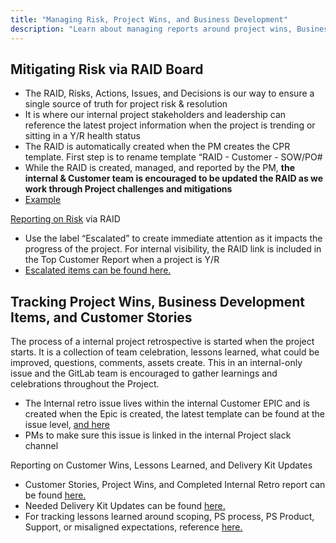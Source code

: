 ```yaml
---
title: "Managing Risk, Project Wins, and Business Development"
description: "Learn about managing reports around project wins, Business Development Items, and Customer Stories."
---
```


## Mitigating Risk via RAID Board

* The RAID, Risks, Actions, Issues, and Decisions is our way to ensure a single source of truth for project risk & resolution
* It is where our internal project stakeholders and leadership can reference the latest project information when the project is trending or sitting in a Y/R health status
* The RAID is automatically created when the PM creates the CPR template. First step is to rename template “RAID - Customer - SOW/PO#
* While the RAID is created, managed, and reported by the PM, **the internal & Customer team is encouraged to be updated the RAID as we work through Project challenges and mitigations**
* [Example](https://gitlab.com/gitlab-com/customer-success/professional-services-group/professional-services-delivery/gitlab-professional-services/southwest/sow-2206/-/issues/8 "SWA RAID Log")

[Reporting on Risk](https://gitlab.com/groups/gitlab-com/customer-success/professional-services-group/-/issues/?sort=updated_desc&state=opened&label_name%5B%5D=Escalated&first_page_size=20) via RAID

* Use the label “Escalated” to create immediate attention as it impacts the progress of the project. For internal visibility, the RAID link is included in the Top Customer Report when a project is Y/R
* [Escalated items can be found here.](https://gitlab.com/groups/gitlab-com/customer-success/professional-services-group/-/issues/?sort=updated_desc&state=opened&label_name%5B%5D=Escalated&first_page_size=20)

## Tracking Project Wins, Business Development Items, and Customer Stories

The process of a internal project retrospective is started when the project starts. It is a collection of team celebration, lessons learned, what could be improved, questions, comments, assets create. This in an internal-only issue and the GitLab team is encouraged to gather learnings and celebrations throughout the Project.

* The Internal retro issue lives within the internal Customer EPIC and is created when the Epic is created, the latest template can be found at the issue level, [and here](https://gitlab.com/gitlab-com/customer-success/professional-services-group/ww-consulting/ps-plan/-/blob/master/.gitlab/issue_templates/project_retrospective.md?ref_type=heads)
* PMs to make sure this issue is linked in the internal Project slack channel

Reporting on Customer Wins, Lessons Learned, and Delivery Kit Updates

* Customer Stories, Project Wins, and Completed Internal Retro report can be found [here.](https://gitlab.com/groups/gitlab-com/customer-success/professional-services-group/-/issues/?sort=updated_desc&state=opened&or%5Blabel_name%5D%5B%5D=RetroComplete&or%5Blabel_name%5D%5B%5D=CustomerStory&or%5Blabel_name%5D%5B%5D=ProjectWin&first_page_size=20)
* Needed Delivery Kit Updates can be found [here.](https://gitlab.com/groups/gitlab-com/customer-success/professional-services-group/-/issues/?sort=updated_desc&state=opened&label_name%5B%5D=Delivery%20Kit%20Update&first_page_size=20)
* For tracking lessons learned around scoping, PS process, PS Product, Support, or misaligned expectations, reference [here.](https://gitlab.com/groups/gitlab-com/customer-success/professional-services-group/-/issues/?sort=updated_desc&state=opened&or%5Blabel_name%5D%5B%5D=llProduct&or%5Blabel_name%5D%5B%5D=llPsProcess&or%5Blabel_name%5D%5B%5D=llFinanceDelays&or%5Blabel_name%5D%5B%5D=WE-scoping&or%5Blabel_name%5D%5B%5D=llSupport&or%5Blabel_name%5D%5B%5D=llExpectation&first_page_size=20)
